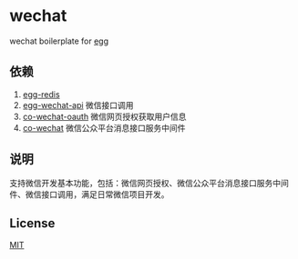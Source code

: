 # wechat

wechat boilerplate for [egg][egg]

## 依赖
1. [egg-redis](https://github.com/eggjs/egg-redis)
2. [egg-wechat-api](https://github.com/thonatos/egg-wechat-api) 微信接口调用
3. [co-wechat-oauth](https://github.com/node-webot/co-wechat-oauth) 微信网页授权获取用户信息
4. [co-wechat](https://github.com/node-webot/co-wechat) 微信公众平台消息接口服务中间件

## 说明

支持微信开发基本功能，包括：微信网页授权、微信公众平台消息接口服务中间件、微信接口调用，满足日常微信项目开发。

## License

[MIT](LICENSE)

[egg]: https://eggjs.org
